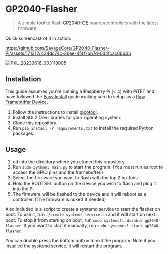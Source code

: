 # GP2040-Flasher

> A simple tool to flash [GP2040-CE](https://github.com/OpenStickCommunity/GP2040-CE) boards/controllers with the latest firmware

Quick screencast of it in action:

https://github.com/SavageCore/GP2040-Flasher-Pi/assets/171312/424dc74c-3bee-4f4f-bb7d-0d4fcac6b63b

![PXL_20230616_003118005](https://github.com/SavageCore/GP2040-Flasher-Pi/assets/171312/c4d1ca1c-7698-4c9f-a170-003628e8d6bc)



## Installation

This guide assumes you're running a Raspberry Pi (< 4) with PiTFT and have followed the [Easy Install](https://learn.adafruit.com/adafruit-pitft-28-inch-resistive-touchscreen-display-raspberry-pi/easy-install-2) guide making sure to setup as a [Raw Framebuffer Device](https://learn.adafruit.com/adafruit-pitft-28-inch-resistive-touchscreen-display-raspberry-pi/easy-install-2#pitft-as-raw-framebuffer-device-2982165).

1. Follow the instructions to install [picotool](https://github.com/raspberrypi/picotool).
2. Install SDL2 Dev libraries for your operating system.
2. Clone this repository.
3. Run `pip install -r requirements.txt` to install the required Python packages.

## Usage

1. cd into the directory where you cloned this repository.
2. Run `sudo python3 main.py` to start the program. (You must run as root to access the GPIO pins and the framebuffer.)
3. Select the firmware you want to flash with the top 2 buttons.
4. Hold the BOOTSEL button on the device you wish to flash and plug it into the Pi.
5. The firmware will be flashed to the device and it will reboot as a controller. (The firmware is nuked if needed)

Also included is a script to create a systemd service to start the flasher on boot. To use it, run `./create-systemd-service.sh` and it will start on next boot. To stop it from starting on boot, run `sudo systemctl disable gp2040-flasher`. If you want to start it manually, run `sudo systemctl start gp2040-flasher`.

You can double press the bottom button to exit the program. Note if you installed the systemd service, it will restart the program.

